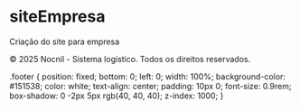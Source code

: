 # siteEmpresa
Criação do site para empresa 
<!DOCTYPE html>
<html lang="pt-br">
<head>
    <meta charset="UTF-8">
    <meta name="viewport" content="width=device-width, initial-scale=1.0">
    <title>Footer site - Nocnil</title>
    <link rel="stylesheet" href="style.css">
</head>
<body>
    <footer class="footer">
        <p>&copy; 2025 Nocnil - Sistema logístico. Todos os direitos reservados.</p>
    </footer>
</body>
</html>

.footer {
    position: fixed;
    bottom: 0;
    left: 0;
    width: 100%;
    background-color: #151538; 
    color: white;
    text-align: center;
    padding: 10px 0;
    font-size: 0.9rem;
    box-shadow: 0 -2px 5px rgb(40, 40, 40);
    z-index: 1000;
}

